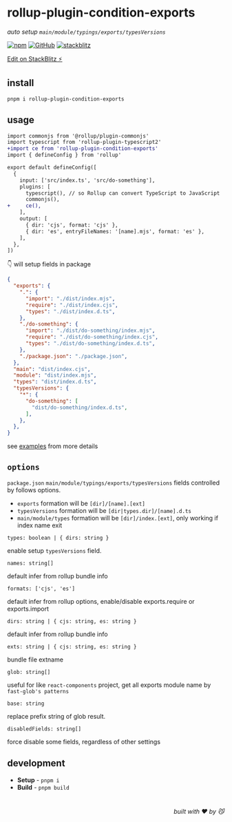 # rollup-plugin-condition-exports
*auto setup `main/module/typings/exports/typesVersions`*

[![npm](https://img.shields.io/npm/v/rollup-plugin-condition-exports)](https://github.com/JiangWeixian/rollup-plugin-condition-exports) [![GitHub](https://img.shields.io/npm/l/rollup-plugin-condition-exports)](https://github.com/JiangWeixian/rollup-plugin-condition-exports) [![stackblitz](https://img.shields.io/badge/%E2%9A%A1%EF%B8%8Fstackblitz-online-blue)](https://stackblitz.com/github/JiangWeixian/rollup-plugin-condition-exports)

[Edit on StackBlitz ⚡️](https://stackblitz.com/github/JiangWeixian/rollup-plugin-condition-exports)

## install

```console
pnpm i rollup-plugin-condition-exports
```

## usage

```diff
import commonjs from '@rollup/plugin-commonjs'
import typescript from 'rollup-plugin-typescript2'
+import ce from 'rollup-plugin-condition-exports'
import { defineConfig } from 'rollup'

export default defineConfig([
  {
    input: ['src/index.ts', 'src/do-something'],
    plugins: [
      typescript(), // so Rollup can convert TypeScript to JavaScript
      commonjs(),
+     ce(),
    ],
    output: [
      { dir: 'cjs', format: 'cjs' },
      { dir: 'es', entryFileNames: '[name].mjs', format: 'es' },
    ],
  },
])
```

👇 will setup fields in package

```json
{
  "exports": {
    ".": {
      "import": "./dist/index.mjs",
      "require": "./dist/index.cjs",
      "types": "./dist/index.d.ts",
    },
    "./do-something": {
      "import": "./dist/do-something/index.mjs",
      "require": "./dist/do-something/index.cjs",
      "types": "./dist/do-something/index.d.ts",
    },
    "./package.json": "./package.json",
  },
  "main": "dist/index.cjs",
  "module": "dist/index.mjs",
  "types": "dist/index.d.ts",
  "typesVersions": {
    "*": {
      "do-something": [
        "dist/do-something/index.d.ts",
      ],
    },
  },
}
```

see [examples](https://github.com/JiangWeixian/rollup-plugin-condition-exports/examples/basic) from more details

## `options`

`package.json` `main/module/typings/exports/typesVersions` fields controlled by follows options.

- `exports` formation will be `[dir]/[name].[ext]`
- `typesVersions` formation will be `[dir|types.dir]/[name].d.ts`
- `main/module/types` formation will be `[dir]/index.[ext]`, only working if index name exit

`types: boolean | { dirs: string }`

enable setup `typesVersions` field.

`names: string[]`

default infer from rollup bundle info

`formats: ['cjs', 'es']`

default infer from rollup options, enable/disable exports.require or exports.import

`dirs: string | { cjs: string, es: string }`

default infer from rollup bundle info

`exts: string | { cjs: string, es: string }`

bundle file extname

`glob: string[]`

useful for like `react-components` project, get all exports module name by `fast-glob's patterns`

`base: string`

replace prefix string of glob result.

`disabledFields: string[]`

force disable some fields, regardless of other settings

## development

- **Setup** - `pnpm i`
- **Build** - `pnpm build`

# 
<div align='right'>

*built with ❤️ by 😼*

</div>

